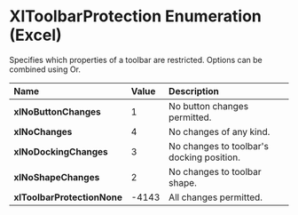 
# XlToolbarProtection Enumeration (Excel)

Specifies which properties of a toolbar are restricted. Options can be combined using Or.



|**Name**|**Value**|**Description**|
|:-----|:-----|:-----|
| **xlNoButtonChanges**|1|No button changes permitted.|
| **xlNoChanges**|4|No changes of any kind.|
| **xlNoDockingChanges**|3|No changes to toolbar's docking position.|
| **xlNoShapeChanges**|2|No changes to toolbar shape.|
| **xlToolbarProtectionNone**|-4143|All changes permitted.|
